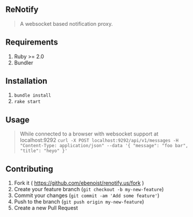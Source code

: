 ReNotify
---
> A websocket based notification proxy.

## Requirements

1. Ruby >= 2.0
2. Bundler

## Installation

1. `bundle install`
2. `rake start`

## Usage

> While connected to a browser with websocket support at localhost:9292
`curl -X POST localhost:9292/api/v1/messages -H "Content-Type: application/json" --data '{ "message": "foo bar", "title": "heyo" }'`

## Contributing

1. Fork it ( https://github.com/ebenoist/renotify.us/fork )
2. Create your feature branch (`git checkout -b my-new-feature`)
3. Commit your changes (`git commit -am 'Add some feature'`)
4. Push to the branch (`git push origin my-new-feature`)
5. Create a new Pull Request
